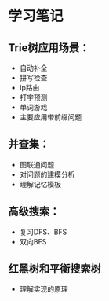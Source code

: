 # 学习笔记
## Trie树应用场景：
+ 自动补全
+ 拼写检查
+ ip路由
+ 打字预测
+ 单词游戏
+ 主要应用带前缀问题
## 并查集：
+ 图联通问题
+ 对问题的建模分析
+ 理解记忆模板
## 高级搜索：
+ 复习DFS、BFS
+ 双向BFS
## 红黑树和平衡搜索树
+ 理解实现的原理